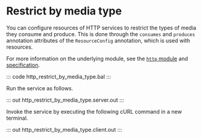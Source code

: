 # Restrict by media type

You can configure resources of HTTP services to restrict the types of media they consume and produce. This is done through the `consumes` and `produces` annotation attributes of the `ResourceConfig` annotation, which is used with resources.

For more information on the underlying module, see the [`http` module](https://lib.ballerina.io/ballerina/http/latest/) 
and [specification](https://ballerina.io/spec/http/#42-resource-configuration).

::: code http_restrict_by_media_type.bal :::

Run the service as follows.

::: out http_restrict_by_media_type.server.out :::

Invoke the service by executing the following cURL command in a new terminal.

::: out http_restrict_by_media_type.client.out :::
